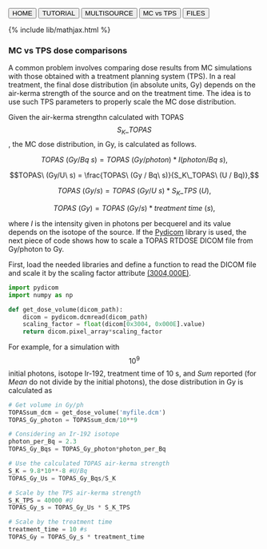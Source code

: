<button onclick="window.location.href='https://fberumenm.github.io/TOPAS_tutorial_brachytherapy/';">HOME</button>
<button onclick="window.location.href='https://fberumenm.github.io/TOPAS_tutorial_brachytherapy/basic_tutorial';">TUTORIAL</button>
<button onclick="window.location.href='https://fberumenm.github.io/TOPAS_tutorial_brachytherapy/multisource';">MULTISOURCE</button>
<button onclick="window.location.href='https://fberumenm.github.io/TOPAS_tutorial_brachytherapy/mc_tps';">MC vs TPS</button>
<button onclick="window.location.href='https://github.com/fberumenm/TOPAS_tutorial_brachytherapy';">FILES</button>

{% include lib/mathjax.html %}
### MC vs TPS dose comparisons

A common problem involves comparing dose results from MC simulations with those obtained with a treatment planning system (TPS). In a real treatment, the final dose distribution (in absolute units, Gy) depends on the air-kerma strength of the source and on the treatment time. The idea is to use such TPS parameters to properly scale the MC dose distribution.

Given the air-kerma strengthn calculated with TOPAS $$S_K\_TOPAS$$, the MC dose distribution, in Gy, is calculated as follows.

$$
TOPAS\ (Gy/Bq\ s) = TOPAS\ (Gy/photon) * I (photon/Bq\ s),
$$

$$TOPAS\ (Gy/U\ s) =  \frac{TOPAS\ (Gy / Bq\ s)}{S_K\_TOPAS\ (U / Bq)},$$

$$TOPAS\ (Gy/s) = TOPAS\ (Gy/ U\ s) * S_K\_TPS\ (U),$$

$$TOPAS\ (Gy) = TOPAS\ (Gy/s) * treatment\ time\ (s),$$

where $I$ is the intensity given in photons per becquerel and its value depends on the isotope of the source. If the [Pydicom](https://pydicom.github.io/) library is used, the next piece of code shows how to scale a TOPAS RTDOSE DICOM file from Gy/photon to Gy.

First, load the needed libraries and define a function to read the DICOM file and scale it by the scaling factor attribute [(3004,000E)](https://dicom.innolitics.com/ciods/rt-dose/rt-dose/3004000e).

```python
import pydicom
import numpy as np

def get_dose_volume(dicom_path):
    dicom = pydicom.dcmread(dicom_path)
    scaling_factor = float(dicom[0x3004, 0x000E].value)
    return dicom.pixel_array*scaling_factor
```
For example, for a simulation with $$10^9$$ initial photons, isotope Ir-192, treatment time of 10 s, and _Sum_ reported (for _Mean_ do not divide by the initial photons), the dose distribution in Gy is calculated as

```python
# Get volume in Gy/ph
TOPASsum_dcm = get_dose_volume('myfile.dcm')
TOPAS_Gy_photon = TOPASsum_dcm/10**9

# Considering an Ir-192 isotope
photon_per_Bq = 2.3
TOPAS_Gy_Bqs = TOPAS_Gy_photon*photon_per_Bq

# Use the calculated TOPAS air-kerma strength 
S_K = 9.8*10**-8 #U/Bq
TOPAS_Gy_Us = TOPAS_Gy_Bqs/S_K

# Scale by the TPS air-kerma strength
S_K_TPS = 40000 #U
TOPAS_Gy_s = TOPAS_Gy_Us * S_K_TPS

# Scale by the treatment time
treatment_time = 10 #s
TOPAS_Gy = TOPAS_Gy_s * treatment_time
```